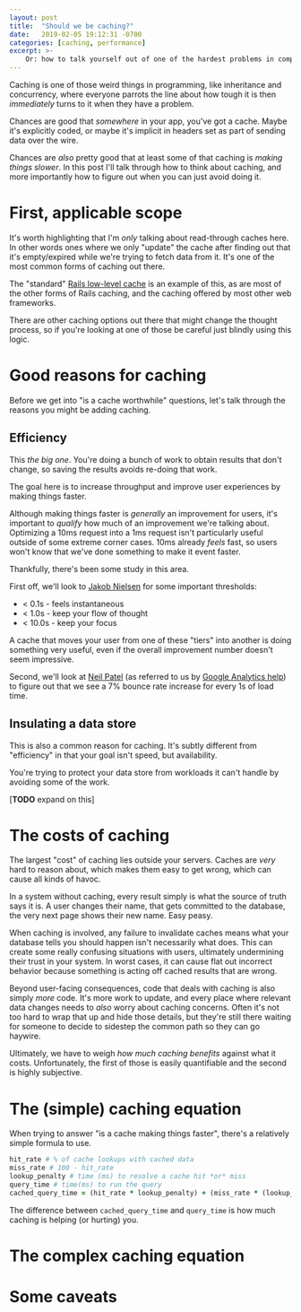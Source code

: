 ```yaml
---
layout: post
title:  "Should we be caching?"
date:   2019-02-05 19:12:31 -0700
categories: [caching, performance]
excerpt: >-
    Or: how to talk yourself out of one of the hardest problems in computers
---
```


Caching is one of those weird things in programming, like inheritance and concurrency, where everyone parrots the line about how tough it is then *immediately* turns to it when they have a problem.

Chances are good that *somewhere* in your app, you've got a cache. Maybe it's explicitly coded, or maybe it's implicit in headers set as part of sending data over the wire.

Chances are *also* pretty good that at least some of that caching is *making things slower*. In this post I'll talk through how to think about caching, and more importantly how to figure out when you can just avoid doing it.

# First, applicable scope
It's worth highlighting that I'm *only* talking about read-through caches here. In other words ones where we only "update" the cache after finding out that it's empty/expired while we're trying to fetch data from it. It's one of the most common forms of caching out there.

The "standard" [Rails low-level cache](https://guides.rubyonrails.org/caching_with_rails.html#low-level-caching) is an example of this, as are most of the other forms of Rails caching, and the caching offered by most other web frameworks.

There are other caching options out there that might change the thought process, so if you're looking at one of those be careful just blindly using this logic.

# Good reasons for caching
Before we get into "is a cache worthwhile" questions, let's talk through the reasons you might be adding caching.

## Efficiency
This *the big one*. You're doing a bunch of work to obtain results that don't change, so saving the results avoids re-doing that work.

The goal here is to increase throughput and improve user experiences by making things faster.

Although making things faster is *generally* an improvement for users, it's important to *qualify* how much of an improvement we're talking about. Optimizing a 10ms request into a 1ms request isn't particularly useful outside of some extreme corner cases. 10ms already *feels* fast, so users won't know that we've done something to make it event faster.

Thankfully, there's been some study in this area.

First off, we'll look to [Jakob Nielsen](https://www.nngroup.com/articles/response-times-3-important-limits/) for some important thresholds:

* < 0.1s - feels instantaneous
* < 1.0s - keep your flow of thought
* < 10.0s - keep your focus

A cache that moves your user from one of these "tiers" into another is doing something very useful, even if the overall improvement number doesn't seem impressive.

Second, we'll look at [Neil Patel](https://neilpatel.com/blog/loading-time/) (as referred to us by [Google Analytics help](https://support.google.com/analytics/answer/4589209?hl=en)) to figure out that we see a 7% bounce rate increase for every 1s of load time.

## Insulating a data store
This is also a common reason for caching. It's subtly different from "efficiency" in that your goal isn't speed, but availability.

You're trying to protect your data store from workloads it can't handle by avoiding some of the work.

[**TODO** expand on this]

# The costs of caching
The largest "cost" of caching lies outside your servers. Caches are *very* hard to reason about, which makes them easy to get wrong, which can cause all kinds of havoc.

In a system without caching, every result simply is what the source of truth says it is. A user changes their name, that gets committed to the database, the very next page shows their new name. Easy peasy.

When caching is involved, any failure to invalidate caches means what your database tells you should happen isn't necessarily what does. This can create some really confusing situations with users, ultimately undermining their trust in your system. In worst cases, it can cause flat out incorrect behavior because something is acting off cached results that are wrong.

Beyond user-facing consequences, code that deals with caching is also simply *more* code. It's more work to update, and every place where relevant data changes needs to *also* worry about caching concerns. Often it's not too hard to wrap that up and hide those details, but they're still there waiting for someone to decide to sidestep the common path so they can go haywire.

Ultimately, we have to weigh *how much caching benefits* against what it costs. Unfortunately, the first of those is easily quantifiable and the second is highly subjective.

# The (simple) caching equation
When trying to answer "is a cache making things faster", there's a relatively simple formula to use.

```ruby
hit_rate # % of cache lookups with cached data
miss_rate # 100 - hit_rate
lookup_penalty # time (ms) to resolve a cache hit *or* miss
query_time # time(ms) to run the query
cached_query_time = (hit_rate * lookup_penalty) + (miss_rate * (lookup_penalty + query_time))
```

The difference between `cached_query_time` and `query_time` is how much caching is helping (or hurting) you.

# The complex caching equation
# Some caveats
